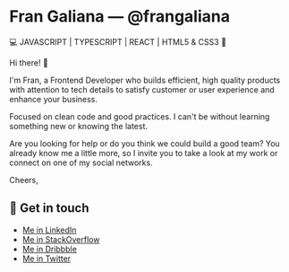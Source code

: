 # Fran Galiana — @frangaliana

:computer: JAVASCRIPT | TYPESCRIPT | REACT | HTML5 & CSS3 :wrench:

Hi there! :wave:

I'm Fran, a Frontend Developer who builds efficient, high quality products with attention to tech details to satisfy customer or user experience and enhance your business.

Focused on clean code and good practices. I can't be without learning something new or knowing the latest.

Are you looking for help or do you think we could build a good team? You already know me a little more, so I invite you to take a look at my work or connect on one of my social networks.

Cheers,

## :incoming_envelope: Get in touch

- [Me in LinkedIn](https://linkedin.com/in/frangaliana/?locale=en_US)
- [Me in StackOverflow](https://stackoverflow.com/users/8534267/frangaliana)
- [Me in Dribbble](https://dribbble.com/frangaliana)
- [Me in Twitter](https://twitter.com/frangaliana)
